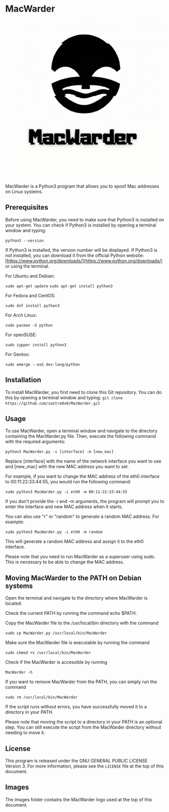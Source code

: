 
# MacWarder

![MacWarder logo](images/MacWarderLogo.png)

MacWarder is a Python3 program that allows you to spoof Mac addresses on Linux systems.

## Prerequisites

Before using MacWarder, you need to make sure that Python3 is installed on your system. You can check if Python3 is installed by opening a terminal window and typing:

`python3 --version` 

If Python3 is installed, the version number will be displayed. If Python3 is not installed, you can download it from the official Python website: [https://www.python.org/downloads/](https://www.python.org/downloads/) or using the terminal.

For Ubuntu and Debian:

`sudo apt-get update`
`sudo apt-get install python3`


For Fedora and CentOS:

`sudo dnf install python3`


For Arch Linux:

`sudo pacman -S python`


For openSUSE:

`sudo zypper install python3`


For Gentoo:

`sudo emerge --ask dev-lang/python`

## Installation

To install MacWarder, you first need to clone this Git repository. You can do this by opening a terminal window and typing:
`git clone https://github.com/sastre0x0/MacWarder.git` 

## Usage

To use MacWarder, open a terminal window and navigate to the directory containing the MacWarder.py file. Then, execute the following command with the required arguments:

`python3 MacWarder.py -i [interface] -m [new_mac]`

Replace [interface] with the name of the network interface you want to use and [new_mac] with the new MAC address you want to set.

For example, if you want to change the MAC address of the eth0 interface to 00:11:22:33:44:55, you would run the following command:

`sudo python3 MacWarder.py -i eth0 -m 00:11:22:33:44:55`

If you don't provide the -i and -m arguments, the program will prompt you to enter the interface and new MAC address when it starts.

You can also use "r" or "random" to generate a random MAC address. For example:

`sudo python3 MacWarder.py -i eth0 -m random`

This will generate a random MAC address and assign it to the eth0 interface.

Please note that you need to run MacWarder as a superuser using sudo. This is necessary to be able to change the MAC address.

## Moving MacWarder to the PATH on Debian systems

Open the terminal and navigate to the directory where MacWarder is located.

Check the current PATH by running the command echo $PATH.

Copy the MacWarder file to the /usr/local/bin directory with the command

`sudo cp MacWarder.py /usr/local/bin/MacWarder`

Make sure the MacWarder file is executable by running the command

`sudo chmod +x /usr/local/bin/MacWarder`

Check if the MacWarder is accessible by running 

`MacWarder -h`

If you want to remove MacWarder from the PATH, you can simply run the command

`sudo rm /usr/local/bin/MacWarder`

If the script runs without errors, you have successfully moved it to a directory in your PATH.

Please note that moving the script to a directory in your PATH is an optional step. You can still execute the script from the MacWarder directory without needing to move it.

## License

This program is released under the GNU GENERAL PUBLIC LICENSE Version 3. For more information, please see the `LICENSE` file at the top of this document.

## Images

The images folder contains the MacWarder logo used at the top of this document.
